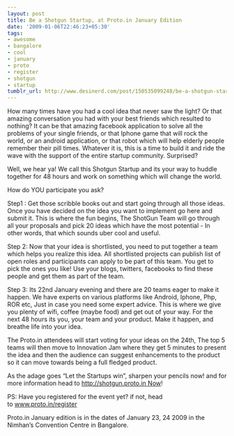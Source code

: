 ```yaml
---
layout: post
title: Be a Shotgun Startup, at Proto.in January Edition
date: '2009-01-06T22:46:23+05:30'
tags:
- awesome
- bangalore
- cool
- january
- proto
- register
- shotgun
- startup
tumblr_url: http://www.desinerd.com/post/150535099248/be-a-shotgun-startup-at-protoin-january-edition
---
```

How many times have you had a cool idea that never saw the light? Or that amazing conversation you had with your best friends which resulted to nothing? It can be that amazing facebook application to solve all the problems of your single friends, or that Iphone game that will rock the world, or an android application, or that robot which will help elderly people remember their pill times. Whatever it is, this is a time to build it and ride the wave with the support of the entire startup community. Surprised?

Well, we hear ya! We call this Shotgun Startup and its your way to huddle together for 48 hours and work on something which will change the world.

How do YOU participate you ask?

Step1 : Get those scribble books out and start going through all those ideas. Once you have decided on the idea you want to implement go here and submit it. This is where the fun begins, The ShotGun Team will go through all your proposals and pick 20 ideas which have the most potential - In other words, that which sounds uber cool and useful.

Step 2: Now that your idea is shortlisted, you need to put together a team which helps you realize this idea. All shortlisted projects can publish list of open roles and participants can apply to be part of this team. You get to pick the ones you like! Use your blogs, twitters, facebooks to find these people and get them as part of the team.

Step 3: Its 22nd January evening and there are 20 teams eager to make it happen. We have experts on various platforms like Android, Iphone, Php, ROR etc, Just in case you need some expert advice. This is where we give you plenty of wifi, coffee (maybe food) and get out of your way. For the next 48 hours its you, your team and your product. Make it happen, and breathe life into your idea.

The Proto.in attendees will start voting for your ideas on the 24th, The top 5 teams will then move to Innovation Jam where they get 5 minutes to present the idea and then the audience can suggest enhancements to the product so it can move towards being a full fledged product.

As the adage goes “Let the Startups win”, sharpen your pencils now! and for more information head to http://shotgun.proto.in Now!

PS: Have you registered for the event yet? if not, head to www.proto.in/register

Proto.in January edition is in the dates of January 23, 24 2009 in the Nimhan’s Convention Centre in Bangalore.
